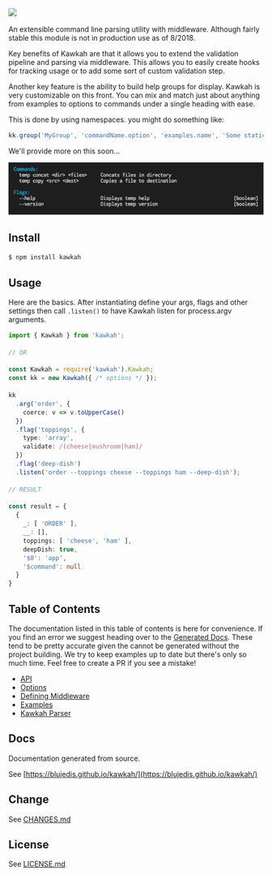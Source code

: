 <p align="left">
  <a href="http://github.com/blujedis/kawkah"><img src="https://cdn.rawgit.com/blujedis/kawkah/master/assets/logo.png"></a>
</p>

An extensible command line parsing utility with middleware. Although fairly stable this module is not in production use as of 8/2018.

Key benefits of Kawkah are that it allows you to extend the validation pipeline and parsing via middleware. This allows you to easily create hooks for tracking usage or to add some sort of custom validation step.

Another key feature is the ability to build help groups for display. Kawkah is very customizable on this front. You can mix and match just about anything from examples to options to commands under a single heading with ease.

This is done by using namespaces. you might do something like:

```ts
kk.group('MyGroup', 'commandName.option', 'examples.name', 'Some static string of text');
```

We'll provide more on this soon...

<img src="assets/help.png" />

## Install

```sh
$ npm install kawkah
```

## Usage

Here are the basics. After instantiating define your args, flags and other settings then call <code>.listen()</code> to have Kawkah listen for process.argv arguments.

```ts
import { Kawkah } from 'kawkah';

// OR

const Kawkah = require('kawkah').Kawkah;
const kk = new Kawkah({ /* options */ });

kk
  .arg('order', {
    coerce: v => v.toUpperCase()
  })
  .flag('toppings', {
    type: 'array',
    validate: /(cheese|mushroom|ham)/
  })
  .flag('deep-dish')
  .listen('order --toppings cheese --toppings ham --deep-dish');

// RESULT

const result = {
  {
    _: [ 'ORDER' ],
    __: [],
    toppings: [ 'cheese', 'ham' ],
    deepDish: true,
    '$0': 'app',
    '$command': null
  }
}
```

## Table of Contents

The documentation listed in this table of contents is here for convenience. If you find an error we suggest heading over to the [Generated Docs](https://blujedis.github.io/kawkah/). These tend to be pretty accurate given the cannot be generated without the project building. We try to keep examples up to date but there's only so much time. Feel free to create a PR if you see a mistake!

* [API](/assets/API.md)
* [Options](/assets/OPTIONS.md)
* [Defining Middleware](/assets/MIDDLEWARE.md)
* [Examples](/assets/EXAMPLES.md)
* [Kawkah Parser](https://github.com/blujedis/kawkah-parser)

## Docs

Documentation generated from source.

See [https://blujedis.github.io/kawkah/](https://blujedis.github.io/kawkah/)

## Change

See [CHANGES.md](CHANGES.md)

## License

See [LICENSE.md](LICENSE)